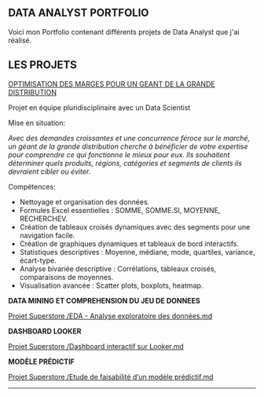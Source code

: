DATA ANALYST PORTFOLIO
----------------------------------------

Voici mon Portfolio contenant différents projets de Data Analyst que j'ai réalisé. 



LES PROJETS
----------------------------------------
[OPTIMISATION DES MARGES POUR UN GEANT DE LA GRANDE DISTRIBUTION](#)

Projet en équipe pluridisciplinaire avec un Data Scientist

Mise en situation:

*Avec des demandes croissantes et une concurrence féroce sur le marché, un géant de la grande distribution cherche à bénéficier de votre expertise pour comprendre 
ce qui fonctionne le mieux pour eux. Ils souhaitent déterminer quels produits, régions, catégories et segments de clients ils devraient cibler ou éviter.*

Compétences:

- Nettoyage et organisation des données.
- Formules Excel essentielles : SOMME, SOMME.SI, MOYENNE, RECHERCHEV.
- Création de tableaux croisés dynamiques avec des segments pour une navigation facile.
- Création de graphiques dynamiques et tableaux de bord interactifs.
- Statistiques descriptives : Moyenne, médiane, mode, quartiles, variance, écart-type.
- Analyse bivariée descriptive : Corrélations, tableaux croisés, comparaisons de moyennes.
- Visualisation avancée : Scatter plots, boxplots, heatmap.

 **DATA MINING ET COMPREHENSION DU JEU DE DONNEES** 

 
  [Projet Superstore /EDA - Analyse exploratoire des données.md](https://github.com/FinkTh/Data-Analyst-Portfolio/blob/7122cc19b18921f663fb00d969860f562213ba71/Projet%20Superstore%20/EDA%20-%20Analyse%20exploratoire%20des%20donn%C3%A9es.md)


 **DASHBOARD LOOKER**


  [Projet Superstore /Dashboard interactif sur Looker.md](https://github.com/FinkTh/Data-Analyst-Portfolio/blob/31e84fac9496ab87a27f847688ea48aec2c0c262/Projet%20Superstore%20/Dashboard%20interactif%20sur%20Looker.md)



 **MODÈLE PRÉDICTIF**

  [Projet Superstore /Etude de faisabilité d’un modèle prédictif.md](https://github.com/FinkTh/Data-Analyst-Portfolio/blob/9eace761c267fb01e0a83cdaf78c435ce6d320ac/Projet%20Superstore%20/Etude%20de%20faisabilit%C3%A9%20d%E2%80%99un%20mod%C3%A8le%20pr%C3%A9dictif.md)


---
